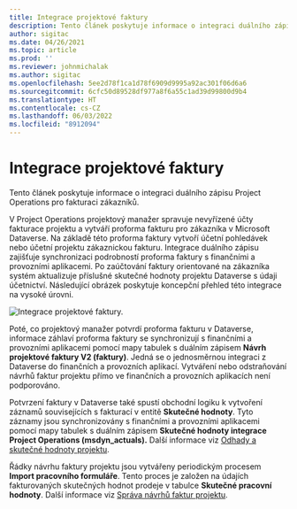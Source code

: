 ```yaml
---
title: Integrace projektové faktury
description: Tento článek poskytuje informace o integraci duálního zápisu Project Operations pro fakturaci zákazníků.
author: sigitac
ms.date: 04/26/2021
ms.topic: article
ms.prod: ''
ms.reviewer: johnmichalak
ms.author: sigitac
ms.openlocfilehash: 5ee2d78f1ca1d78f6909d9995a92ac301f06d6a6
ms.sourcegitcommit: 6cfc50d89528df977a8f6a55c1ad39d99800d9b4
ms.translationtype: HT
ms.contentlocale: cs-CZ
ms.lasthandoff: 06/03/2022
ms.locfileid: "8912094"
---
```

# <a name="project-invoice-integration"></a>Integrace projektové faktury

Tento článek poskytuje informace o integraci duálního zápisu Project Operations pro fakturaci zákazníků.

V Project Operations projektový manažer spravuje nevyřízené účty fakturace projektu a vytváří proforma fakturu pro zákazníka v Microsoft Dataverse. Na základě této proforma faktury vytvoří účetní pohledávek nebo účetní projektu zákaznickou fakturu. Integrace duálního zápisu zajišťuje synchronizaci podrobností proforma faktury s finančními a provozními aplikacemi. Po zaúčtování faktury orientované na zákazníka systém aktualizuje příslušné skutečné hodnoty projektu Dataverse s údaji účetnictví. Následující obrázek poskytuje koncepční přehled této integrace na vysoké úrovni.

   ![Integrace projektové faktury.](./media/DW5Invoicing.png)

Poté, co projektový manažer potvrdí proforma fakturu v Dataverse, informace záhlaví proforma faktury se synchronizují s finančními a provozními aplikacemi pomocí mapy tabulek s duálním zápisem **Návrh projektové faktury V2 (faktury)**. Jedná se o jednosměrnou integraci z Dataverse do finančních a provozních aplikací. Vytváření nebo odstraňování návrhů faktur projektu přímo ve finančních a provozních aplikacích není podporováno.

Potvrzení faktury v Dataverse také spustí obchodní logiku k vytvoření záznamů souvisejících s fakturací v entitě **Skutečné hodnoty**. Tyto záznamy jsou synchronizovány s finančními a provozními aplikacemi pomocí mapy tabulek s duálním zápisem **Skutečné hodnoty integrace Project Operations (msdyn\_actuals).** Další informace viz [Odhady a skutečné hodnoty projektu](resource-dual-write-estimates-actuals.md). 

Řádky návrhu faktury projektu jsou vytvářeny periodickým procesem **Import pracovního formuláře**. Tento proces je založen na údajích fakturovaných skutečných hodnot prodeje v tabulce **Skutečné pracovní hodnoty**. Další informace viz [Správa návrhů faktur projektu](../invoicing/format-update-project-invoice-proposals.md#create-project-invoice-proposals). 
